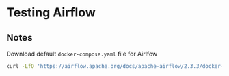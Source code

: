 # Testing Airflow


## Notes

Download default `docker-compose.yaml` file for Airlfow

```bash
curl -LfO 'https://airflow.apache.org/docs/apache-airflow/2.3.3/docker-compose.yaml'
```

